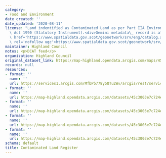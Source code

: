 ```yaml
---
category:
- Food and Environment
date_created: ''
date_updated: '2020-08-11'
license: "Land indentified as Contaminated Land as per Part IIA Environmental Protection\
  \ Act 1990 (Statutory Instrument).<div>Gemini metadata\_ record is at :<br /></div><p><a\
  \ href='https://www.spatialdata.gov.scot/geonetwork/srv/eng/catalog.search#/metadata/e17f9012-fae9-402e-a127-48ffa2919901'\
  \ rel='nofollow ugc'>https://www.spatialdata.gov.scot/geonetwork/srv/eng/catalog.search#/metadata/e17f9012-fae9-402e-a127-48ffa2919901</a></p>"
maintainer: Highland Council
notes: <p>DCAT feed</p>
organization: Highland Council
original_dataset_link: https://map-highland.opendata.arcgis.com/maps/45c3003e7c724eba833832197459e86c_0
records: null
resources:
- format: ''
  name: ''
  url: https://services1.arcgis.com/MfbPb778y5QTu2Wv/arcgis/rest/services/Contaminated_Land_Register/FeatureServer/0
- format: ''
  name: ''
  url: https://map-highland.opendata.arcgis.com/datasets/45c3003e7c724eba833832197459e86c_0.geojson?outSR=%7B%22latestWkid%22%3A27700%2C%22wkid%22%3A27700%7D
- format: ''
  name: ''
  url: https://map-highland.opendata.arcgis.com/datasets/45c3003e7c724eba833832197459e86c_0.csv?outSR=%7B%22latestWkid%22%3A27700%2C%22wkid%22%3A27700%7D
- format: ''
  name: ''
  url: https://map-highland.opendata.arcgis.com/datasets/45c3003e7c724eba833832197459e86c_0.kml?outSR=%7B%22latestWkid%22%3A27700%2C%22wkid%22%3A27700%7D
- format: ''
  name: ''
  url: https://map-highland.opendata.arcgis.com/datasets/45c3003e7c724eba833832197459e86c_0.zip?outSR=%7B%22latestWkid%22%3A27700%2C%22wkid%22%3A27700%7D
schema: default
title: Contaminated Land Register
---
```

